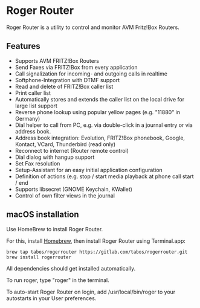 # Roger Router

Roger Router is a utility to control and monitor AVM Fritz!Box Routers.

## Features
* Supports AVM FRITZ!Box Routers
* Send Faxes via FRITZ!Box from every application
* Call signalization for incoming- and outgoing calls in realtime
* Softphone-Integration with DTMF support
* Read and delete of FRITZ!Box caller list
* Print caller list
* Automatically stores and extends the caller list on the local drive for large list support
* Reverse phone lookup using popular yellow pages (e.g. "11880" in Germany)
* Dial helper to call from PC, e.g. via double-click in a journal entry or via address book.
* Address book integration: Evolution, FRITZ!Box phonebook, Google, Kontact, VCard, Thunderbird (read only)
* Reconnect to internet (Router remote control)
* Dial dialog with hangup support
* Set Fax resolution
* Setup-Assistant for an easy initial application configuration
* Definition of actions (e.g. stop / start media playback at phone call start / end 
* Supports libsecret (GNOME Keychain, KWallet)
* Control of own filter views in the journal


## macOS installation

Use HomeBrew to install Roger Router. 

For this, install [Homebrew](https://brew.sh), then install Roger Router using Terminal.app:

```
brew tap tabos/rogerrouter https://gitlab.com/tabos/rogerrouter.git
brew install rogerrouter
```

All dependencies should get installed automatically.

To run roger, type "roger" in the terminal.

To auto-start Roger Router on login, add /usr/local/bin/roger to your autostarts in your User preferences.

